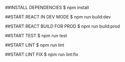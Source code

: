 ##INSTALL DEPENDENCIES
$ npm install

##START REACT IN DEV MODE
$ npm run build:dev

##START REACT BUILD FOR PROD
$ npm run build:prod

##START TEST
$ npm run test

##START LINT
$ npm run lint

##START LINT FIX
$ npm run lint:fix